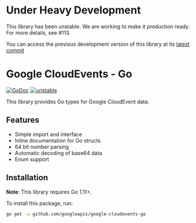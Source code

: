 
# Under Heavy Development

This library has been unstable. We are working to make it production ready. For more details, see #113.

You can access the previous development version of this library at its [latest 
commit](https://github.com/googleapis/google-cloudevents-go/tree/eabc4f975145db6a8a482109a9ec11ee8724dfb5/)

# Google CloudEvents - Go

[![GoDoc](https://img.shields.io/badge/go-documentation-blue.svg?style=flat-square)](https://pkg.go.dev/mod/github.com/googleapis/google-cloudevents-go) [![unstable](http://badges.github.io/stability-badges/dist/unstable.svg)](http://github.com/badges/stability-badges)

This library provides Go types for Google CloudEvent data.

## Features

- Simple import and interface
- Inline documentation for Go structs
- 64 bit number parsing
- Automatic decoding of base64 data
- Enum support

## Installation

**Note**: This library requires Go 1.11+.

To install this package, run:

``` sh
go get -u github.com/googleapis/google-cloudevents-go
```

